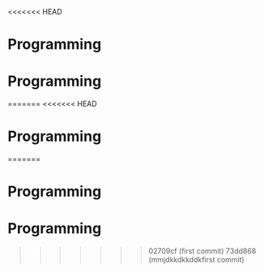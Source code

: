 <<<<<<< HEAD
# Programming
# Programming
=======
<<<<<<< HEAD
# Programming
=======
# Programming
# Programming
>>>>>>> 02709cf (first commit)
>>>>>>> 73dd868 (mmjdkkdkkddkfirst commit)
